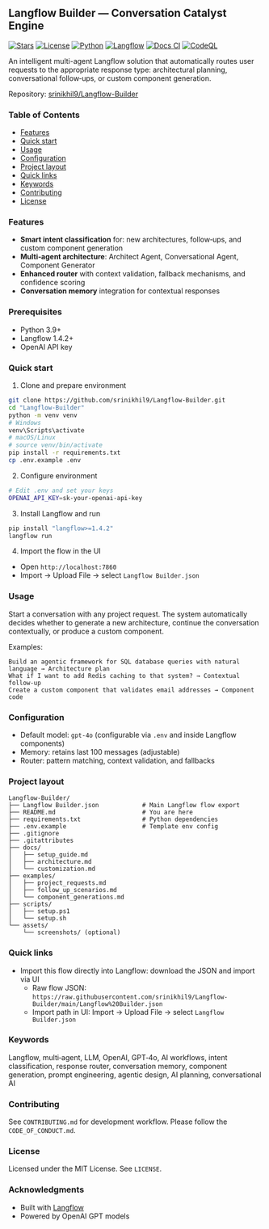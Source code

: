 ## Langflow Builder — Conversation Catalyst Engine

[![Stars](https://img.shields.io/github/stars/srinikhil9/Langflow-Builder?style=social)](https://github.com/srinikhil9/Langflow-Builder)
[![License](https://img.shields.io/badge/license-MIT-blue.svg)](LICENSE)
[![Python](https://img.shields.io/badge/Python-3.9%2B-blue)](requirements.txt)
[![Langflow](https://img.shields.io/badge/Langflow-%E2%89%A51.4.2-5C2D91)](https://github.com/langflow-ai/langflow)
[![Docs CI](https://github.com/srinikhil9/Langflow-Builder/actions/workflows/publish-docs.yml/badge.svg)](https://github.com/srinikhil9/Langflow-Builder/actions/workflows/publish-docs.yml)
[![CodeQL](https://github.com/srinikhil9/Langflow-Builder/actions/workflows/codeql.yml/badge.svg)](https://github.com/srinikhil9/Langflow-Builder/actions/workflows/codeql.yml)

An intelligent multi-agent Langflow solution that automatically routes user requests to the appropriate response type: architectural planning, conversational follow‑ups, or custom component generation.

Repository: [srinikhil9/Langflow-Builder](https://github.com/srinikhil9/Langflow-Builder)

### Table of Contents

- [Features](#features)
- [Quick start](#quick-start)
- [Usage](#usage)
- [Configuration](#configuration)
- [Project layout](#project-layout)
- [Quick links](#quick-links)
- [Keywords](#keywords)
- [Contributing](#contributing)
- [License](#license)

### Features

- **Smart intent classification** for: new architectures, follow‑ups, and custom component generation
- **Multi‑agent architecture**: Architect Agent, Conversational Agent, Component Generator
- **Enhanced router** with context validation, fallback mechanisms, and confidence scoring
- **Conversation memory** integration for contextual responses

### Prerequisites

- Python 3.9+
- Langflow 1.4.2+
- OpenAI API key

### Quick start

1. Clone and prepare environment

```bash
git clone https://github.com/srinikhil9/Langflow-Builder.git
cd "Langflow-Builder"
python -m venv venv
# Windows
venv\Scripts\activate
# macOS/Linux
# source venv/bin/activate
pip install -r requirements.txt
cp .env.example .env
```

2. Configure environment

```bash
# Edit .env and set your keys
OPENAI_API_KEY=sk-your-openai-api-key
```

3. Install Langflow and run

```bash
pip install "langflow>=1.4.2"
langflow run
```

4. Import the flow in the UI

- Open `http://localhost:7860`
- Import → Upload File → select `Langflow Builder.json`

### Usage

Start a conversation with any project request. The system automatically decides whether to generate a new architecture, continue the conversation contextually, or produce a custom component.

Examples:

```text
Build an agentic framework for SQL database queries with natural language → Architecture plan
What if I want to add Redis caching to that system? → Contextual follow‑up
Create a custom component that validates email addresses → Component code
```

### Configuration

- Default model: `gpt-4o` (configurable via `.env` and inside Langflow components)
- Memory: retains last 100 messages (adjustable)
- Router: pattern matching, context validation, and fallbacks

### Project layout

```text
Langflow-Builder/
├── Langflow Builder.json            # Main Langflow flow export
├── README.md                        # You are here
├── requirements.txt                 # Python dependencies
├── .env.example                     # Template env config
├── .gitignore
├── .gitattributes
├── docs/
│   ├── setup_guide.md
│   ├── architecture.md
│   └── customization.md
├── examples/
│   ├── project_requests.md
│   ├── follow_up_scenarios.md
│   └── component_generations.md
├── scripts/
│   ├── setup.ps1
│   └── setup.sh
└── assets/
    └── screenshots/ (optional)
```

### Quick links

- Import this flow directly into Langflow: download the JSON and import via UI
  - Raw flow JSON: `https://raw.githubusercontent.com/srinikhil9/Langflow-Builder/main/Langflow%20Builder.json`
  - Import path in UI: Import → Upload File → select `Langflow Builder.json`

### Keywords

Langflow, multi‑agent, LLM, OpenAI, GPT‑4o, AI workflows, intent classification, response router, conversation memory, component generation, prompt engineering, agentic design, AI planning, conversational AI

### Contributing

See `CONTRIBUTING.md` for development workflow. Please follow the `CODE_OF_CONDUCT.md`.

### License

Licensed under the MIT License. See `LICENSE`.

### Acknowledgments

- Built with [Langflow](https://github.com/langflow-ai/langflow)
- Powered by OpenAI GPT models


